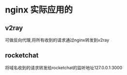 # nginx 实际应用的

## v2ray

可做反向代理,将所有收到的请求通过nginx转发到v2ray


## rocketchat

将域名收到的请求转发给rocketchat的监听地址127.0.0.1:3000
